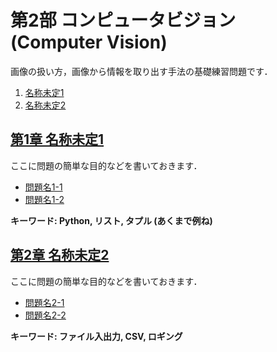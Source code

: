 # 第2部 コンピュータビジョン (Computer Vision)

画像の扱い方，画像から情報を取り出す手法の基礎練習問題です．

1. [名称未定1](#tbd1)
2. [名称未定2](#tbd2)

## <a name ="tbd1">[第1章 名称未定1](1_tbd1/tbd1.md)
ここに問題の簡単な目的などを書いておきます．  
- [問題名1-1](1_tbd1/tbd1.md#q1-1)
- [問題名1-2](1_tbd1/tbd1.md#q1-2)

__キーワード: Python, リスト, タプル (あくまで例ね)__

## <a name ="tbd2">[第2章 名称未定2](2_tbd2/tbd2.md)
ここに問題の簡単な目的などを書いておきます．  
- [問題名2-1](2_tbd2/tbd2.md#q2-1)
- [問題名2-2](2_tbd2/tbd2.md#q2-2)

__キーワード: ファイル入出力, CSV, ロギング__
